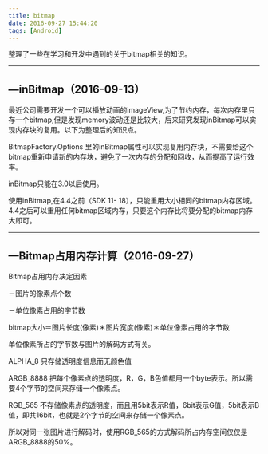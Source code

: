 ```yaml
---
title: bitmap
date: 2016-09-27 15:44:20
tags: [Android]
---
```

整理了一些在学习和开发中遇到的关于bitmap相关的知识。

---


—inBitmap（2016-09-13）
-----

最近公司需要开发一个可以播放动画的imageView,为了节约内存，每次内存里只存一个bitmap,但是发现memory波动还是比较大，后来研究发现inBitmap可以实现内存块的复用。以下为整理后的知识点。

BitmapFactory.Options 里的inBitmap属性可以实现复用内存块，不需要给这个bitmap重新申请新的内存块，避免了一次内存的分配和回收，从而提高了运行效率。


inBitmap只能在3.0以后使用。


使用inBitmap,在4.4之前（SDK 11- 18），只能重用大小相同的bitmap内存区域。4.4之后可以重用任何bitmap区域内存，只要这个内存比将要分配的bitmap内存大即可。

---


—Bitmap占用内存计算（2016-09-27）
-----


Bitmap占用内存决定因素

－图片的像素点个数

－单位像素占用的字节数

bitmap大小＝图片长度(像素)＊图片宽度(像素)＊单位像素占用的字节数


单位像素所占的字节数与图片的解码方式有关。


ALPHA_8 只存储透明度信息而无颜色值

ARGB_8888 把每个像素点的透明度，R，G，B色值都用一个byte表示。所以需要4个字节的空间来存储一个像素点。

RGB_565 不存储像素点的透明度，而且用5bit表示R值，6bit表示G值，5bit表示B值，即共16bit，也就是2个字节的空间来存储一个像素点。


所以对同一张图片进行解码时，使用RGB_565的方式解码所占内存空间仅仅是ARGB_8888的50%。
